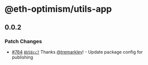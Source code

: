 # @eth-optimism/utils-app

## 0.0.2

### Patch Changes

- [#764](https://github.com/ethereum-optimism/ecosystem/pull/764) [`8b58cc7`](https://github.com/ethereum-optimism/ecosystem/commit/8b58cc7e852d066561f1e680fca5d29a2dd318b1) Thanks [@tremarkley](https://github.com/tremarkley)! - Update package config for publishing
